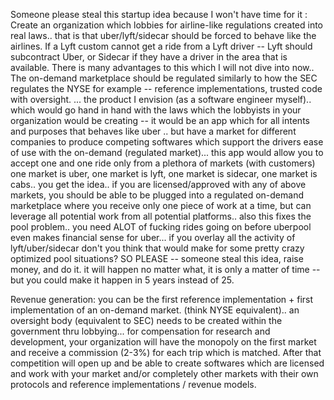 Someone please steal this startup idea because I won't have time for it : Create an organization which lobbies for airline-like regulations created into real laws.. that is that uber/lyft/sidecar should be forced to behave like the airlines. If a Lyft custom cannot get a ride from a Lyft driver -- Lyft should subcontract Uber, or Sidecar if they have a driver in the area that is available. There is many advantages to this which I will not dive into now..
The on-demand marketplace should be regulated similarly to how the SEC regulates the NYSE for example -- reference implementations, trusted code with oversight. ... the product I envision (as a software engineer myself).. which would go hand in hand with the laws which the lobbyists in your organization would be creating -- it would be an app which for all intents and purposes that behaves like uber .. but have a market for different companies to produce competing softwares which support the drivers ease of use with the on-demand (regulated market)... this app would allow you to accept one and one ride only from a plethora of markets (with customers) one market is uber, one market is lyft, one market is sidecar, one market is cabs.. you get the idea.. if you are licensed/approved with any of above markets, you should be able to be plugged into a regulated on-demand marketplace where you receive only one piece of work at a time, but can leverage all potential work from all potential platforms.. also this fixes the pool problem.. you need ALOT of fucking rides going on before uberpool even makes financial sense for uber... if you overlay all the activity of lyft/uber/sidecar don't you think that would make for some pretty crazy optimized pool situations?
SO PLEASE -- someone steal this idea, raise money, and do it. it will happen no matter what, it is only a matter of time -- but you could make it happen in 5 years instead of 25.


Revenue generation: you can be the first reference implementation + first implementation of an on-demand market. (think NYSE equivalent).. an oversight body (equivalent to SEC) needs to be created within the government thru lobbying... for compensation for research and development, your organization will have the monopoly on the first market and receive a commission (2-3%) for each trip which is matched. After that competition will open up and be able to create softwares which are licensed and work with your market and/or completely other markets with their own protocols and reference implementations / revenue models.
